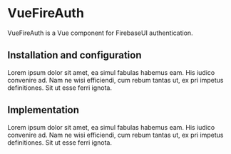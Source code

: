 # VueFireAuth

VueFireAuth is a Vue component for FirebaseUI authentication.

## Installation and configuration
Lorem ipsum dolor sit amet, ea simul fabulas habemus eam. His iudico convenire ad. Nam ne wisi efficiendi, cum rebum tantas ut, ex pri impetus definitiones. Sit ut esse ferri ignota.

## Implementation
Lorem ipsum dolor sit amet, ea simul fabulas habemus eam. His iudico convenire ad. Nam ne wisi efficiendi, cum rebum tantas ut, ex pri impetus definitiones. Sit ut esse ferri ignota.
